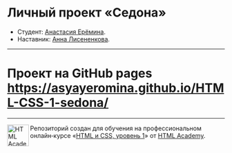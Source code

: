 # Личный проект «Седона»

* Студент: [Анастасия Ерёмина](https://up.htmlacademy.ru/htmlcss/28/user/1463187).
* Наставник: [Анна Лисененкова](https://htmlacademy.ru/profile/ankhena).

---

# Проект на GitHub pages  https://asyayeromina.github.io/HTML-CSS-1-sedona/

---

<a href="https://htmlacademy.ru/intensive/htmlcss"><img align="left" width="50" height="50" alt="HTML Academy" src="https://up.htmlacademy.ru/static/img/intensive/htmlcss/logo-for-github-2.png"></a>

Репозиторий создан для обучения на профессиональном онлайн‑курсе «[HTML и CSS, уровень 1](https://htmlacademy.ru/intensive/htmlcss)» от [HTML Academy](https://htmlacademy.ru).
